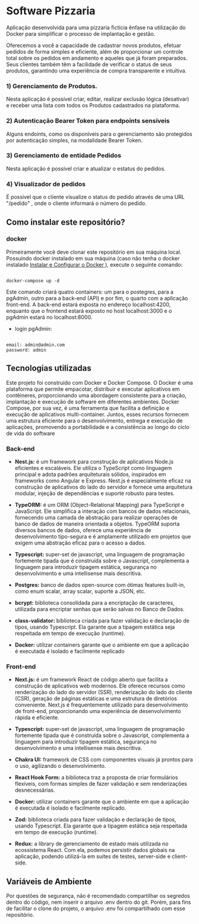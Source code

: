 # Software Pizzaria 
Aplicação desenvolvida para uma pizzaria fictícia ênfase na utilização do Docker para simplificar o processo de implantação e gestão. <br/>

Oferecemos a você a capacidade de cadastrar novos produtos, efetuar pedidos de forma simples e eficiente, além de proporcionar um controle total sobre os pedidos em andamento e aqueles que já foram preparados. Seus clientes também têm a facilidade de verificar o status de seus produtos, garantindo uma experiência de compra transparente e intuitiva.

### 1) Gerenciamento de Produtos.
Nesta aplicação é possível criar, editar, realizar exclusão lógica (desativar) e receber uma lista com todos os Produtos cadastrados na plataforma.

### 2) Autenticação Bearer Token para endpoints sensíveis
Alguns endoints, como os disponíveis para o gerenciamento são protegidos por autenticação simples, na modalidade Bearer Token.

### 3) Gerenciamento de entidade Pedidos
Nesta aplicação é possível criar e atualizar o estatus do pedidos.

### 4) Visualizador de pedidos
É possível que o cliente visualize o status do pedido através de uma URL "/pedido" , onde o cliente informará o número do pedido.


## Como instalar este repositório?

### docker

Primeiramente você deve clonar este repositório em sua máquina local.
Possuindo docker instalado em sua máquina (caso não tenha o docker instalado [Instalar e Configurar o Docker ]([https://www.google.com](https://docs.docker.com/engine/install/)https://docs.docker.com/engine/install/)
), execute o seguinte comando:
```

docker-compose up -d

```

Este comando criará quatro containers: um para o postegres, para a pgAdmin, outro para a back-end (API) e por fim, o quarto com a aplicação front-end. 
A back-end estará exposta no endereço localhost:4200, enquanto que o frontend estará exposto no host localhost:3000 e o pgAdmin estará no localhost:8000.

- login pgAdmin:
  
```

email: admin@admin.com
password: admin

```

## Tecnologias utilizadas
Este projeto foi construído com Docker e Docker Compose. 
O Docker é uma plataforma que permite empacotar, distribuir e executar aplicativos em contêineres, 
proporcionando uma abordagem consistente para a criação, implantação e execução de software em diferentes ambientes. 
Docker Compose, por sua vez, é uma ferramenta que facilita a definição e execução de aplicativos multi-container.
Juntos, esses recursos fornecem uma estrutura eficiente para o desenvolvimento, 
entrega e execução de aplicações, promovendo a portabilidade e a consistência ao longo do ciclo de vida do software

### Back-end

- __Nest.js:__ é um framework para construção de aplicativos Node.js eficientes e escaláveis. Ele utiliza o TypeScript como linguagem principal e adota padrões arquiteturais
sólidos, inspirados em frameworks como Angular e Express. Nest.js é especialmente
eficaz na construção de aplicativos do lado do servidor e fornece uma arquitetura modular, injeção de dependências e suporte robusto para testes.   

- __TypeORM:__ é um ORM (Object-Relational Mapping) para TypeScript e JavaScript.
Ele simplifica a interação com bancos de dados relacionais, fornecendo uma camada
de abstração para realizar operações de banco de dados de maneira orientada a
objetos. TypeORM suporta diversos bancos de dados, oferece uma experiência de
desenvolvimento tipo-segura e é amplamente utilizado em projetos que exigem uma
abstração eficaz para o acesso a dados.

- __Typescript:__ super-set de javascript, uma linguagem de programação fortemente tipada que é construída sobre o Javascript, complementa a linguagem para introduzir tipagem estática, segurança no desenvolvimento e uma intellisense mais descritiva.

- __Postgres:__ banco de dados open-source com ótimas features built-in, como enum scalar, array scalar, suporte a JSON, etc.

- __bcrypt:__ biblioteca consolidada para a encriptação de caracteres, utilizada para encriptar senhas que serão salvas no Banco de Dados.

- __class-validator:__ biblioteca criada para fazer validação e declaração de tipos, usando Typescript. Ela garante que a tipagem estática seja respeitada em tempo de execução (runtime).

- __Docker:__ utilizar containers garante que o ambiente em que a aplicação é executada é isolado e facilmente replicado
    
### Front-end
- __Next.js:__ é um framework React de código aberto que facilita a construção de aplicativos web modernos. Ele oferece recursos como renderização do lado do servidor
(SSR), renderização do lado do cliente (CSR), geração de páginas estáticas e uma
estrutura de diretórios conveniente. Next.js é frequentemente utilizado para desenvolvimento de front-end, proporcionando uma experiência de desenvolvimento rápida e
eficiente.

- __Typescript:__ super-set de javascript, uma linguagem de programação fortemente tipada que é construída sobre o Javascript, complementa a linguagem para introduzir tipagem estática, segurança no desenvolvimento e uma intellisense mais descritiva.

- __Chakra UI:__ framework de CSS com componentes visuais já prontos para o uso, agilizando o desenvolvimento.

- __React Hook Form:__ a biblioteca traz a proposta de criar formulários flexíveis, com formas simples de fazer validação e sem renderizações desnecessárias. 

- __Docker:__ utilizar containers garante que o ambiente em que a aplicação é executada é isolado e facilmente replicado.

- __Zod:__ biblioteca criada para fazer validação e declaração de tipos, usando Typescript. Ela garante que a tipagem estática seja respeitada em tempo de execução (runtime).

- __Redux:__ a library de gerenciamento de estado mais utilizada no ecossistema React. Com ela, podemos persistir dados globais na aplicação, podendo utilizá-la em suites de testes, server-side e client-side.

 ## Variáveis de Ambiente
Por questões de segurança, não é recomendado compartilhar os segredos dentro do código, nem inserir o arquivo .env dentro do git. Porém, para fins de facilitar o clone do projeto, o arquivo .env foi compartilhado com esse repositório.

